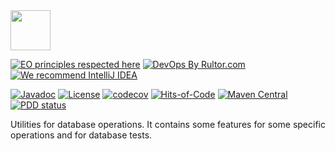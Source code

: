 <img src="https://gap.surati.io/img/logo.png" width="64px" height="64px"/>

[![EO principles respected here](https://www.elegantobjects.org/badge.svg)](https://www.elegantobjects.org)
[![DevOps By Rultor.com](http://www.rultor.com/b/gap-enterprise/database-utils)](http://www.rultor.com/p/gap-enterprise/database-utils)
[![We recommend IntelliJ IDEA](https://www.elegantobjects.org/intellij-idea.svg)](https://www.jetbrains.com/idea/)

[![Javadoc](http://www.javadoc.io/badge/io.surati.gap/database-utils.svg)](http://www.javadoc.io/doc/io.surati.gap/database-utils)
[![License](https://img.shields.io/badge/License-Surati-important.svg)](https://github.com/gap-enterprise/database-utils/blob/master/LICENSE.txt)
[![codecov](https://codecov.io/gh/gap-enterprise/database-utils/branch/master/graph/badge.svg)](https://codecov.io/gh/gap-enterprise/database-utils)
[![Hits-of-Code](https://hitsofcode.com/github/gap-enterprise/database-utils)](https://hitsofcode.com/view/github/gap-enterprise/database-utils)
[![Maven Central](https://img.shields.io/maven-central/v/io.surati.gap/database-utils.svg)](https://maven-badges.herokuapp.com/maven-central/io.surati.gap/database-utils)
[![PDD status](http://www.0pdd.com/svg?name=gap-enterprise/database-utils)](http://www.0pdd.com/p?name=gap-enterprise/database-utils)

Utilities for database operations.
It contains some features for some specific operations and for database tests.
